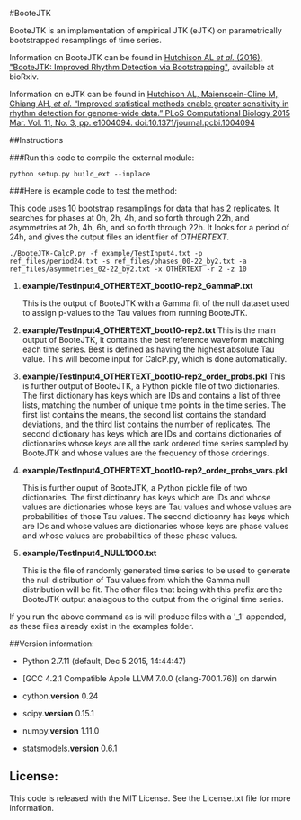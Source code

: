 #BooteJTK

BooteJTK is an implementation of empirical JTK (eJTK) on parametrically bootstrapped resamplings of time series.

Information on BooteJTK can be found in [Hutchison AL _et al._ (2016), "BooteJTK: Improved Rhythm Detection via Bootstrapping"](), available at bioRxiv.

Information on eJTK can be found in [Hutchison AL, Maienscein-Cline M, Chiang AH, _et al._ “Improved statistical methods enable greater sensitivity in rhythm detection for genome-wide data.” PLoS Computational Biology 2015 Mar. Vol. 11, No. 3, pp. e1004094. doi:10.1371/journal.pcbi.1004094](http://journals.plos.org/ploscompbiol/article?id=10.1371/journal.pcbi.1004094)


##Instructions

###Run this code to compile the external module:

<pre><code>python setup.py build_ext --inplace</code></pre>


###Here is example code to test the method:

This code uses 10 bootstrap resamplings for data that has 2 replicates. It searches for phases at 0h, 2h, 4h, and so forth through 22h, and asymmetries at 2h, 4h, 6h, and so forth through 22h. It looks for a period of 24h, and gives the output files an identifier of _OTHERTEXT_.

<pre><code>./BooteJTK-CalcP.py -f example/TestInput4.txt -p ref_files/period24.txt -s ref_files/phases_00-22_by2.txt -a ref_files/asymmetries_02-22_by2.txt -x OTHERTEXT -r 2 -z 10</code></pre>

1. **example/TestInput4_OTHERTEXT_boot10-rep2_GammaP.txt**

   This is the output of BooteJTK with a Gamma fit of the null dataset used to assign p-values to the Tau values from running BooteJTK.

2. **example/TestInput4_OTHERTEXT_boot10-rep2.txt**
   This is the main output of BooteJTK, it contains the best reference waveform matching each time series. Best is defined as having the highest absolute Tau value. This will become input for CalcP.py, which is done automatically.


3. **example/TestInput4_OTHERTEXT_boot10-rep2_order_probs.pkl**
   This is further output of BooteJTK, a Python pickle file of two dictionaries. The first dictionary has keys which are IDs and contains a list of three lists, matching the number of unique time points in the time series. The first list contains the means, the second list contains the standard deviations, and the third list contains the number of replicates.
   The second dictionary has keys which are IDs and contains dictionaries of dictionaries whose keys are all the rank ordered time series sampled by BooteJTK and whose values are the frequency of those orderings.


4. **example/TestInput4_OTHERTEXT_boot10-rep2_order_probs_vars.pkl**

   This is further ouput of BooteJTK, a Python pickle file of two dictionaries.
   The first dictioanry has keys which are IDs and whose values are dictionaries whose keys are Tau values and whose values are probabilities of those Tau values.
   The second dictioanry has keys which are IDs and whose values are dictionaries whose keys are phase values and whose values are probabilities of those phase values.   

5. **example/TestInput4_NULL1000.txt**

   This is the file of randomly generated time series to be used to generate the null distribution of Tau values from which the Gamma null distribution will be fit.
   The other files that being with this prefix are the BooteJTK output analagous to the output from the original time series.


If you run the above command as is will produce files with a '_1' appended, as these files already exist in the examples folder.




##Version information:

* Python 2.7.11 (default, Dec  5 2015, 14:44:47)
* [GCC 4.2.1 Compatible Apple LLVM 7.0.0 (clang-700.1.76)] on darwin

* cython.__version__ 0.24
* scipy.__version__ 0.15.1
* numpy.__version__ 1.11.0
* statsmodels.__version__ 0.6.1

## License:
This code is released with the MIT License. See the License.txt file for more information.
